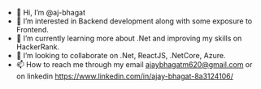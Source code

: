 - 👋 Hi, I’m @aj-bhagat
- 👀 I’m interested in Backend development along with some exposure to Frontend.
- 🌱 I’m currently learning more about .Net and improving my skills on HackerRank.
- 💞️ I’m looking to collaborate on .Net, ReactJS, .NetCore, Azure.
- 📫 How to reach me through my email ajaybhagatm620@gmail.com or on linkedin https://www.linkedin.com/in/ajay-bhagat-8a3124106/

<!---
aj-bhagat/aj-bhagat is a ✨ special ✨ repository because its `README.md` (this file) appears on your GitHub profile.
You can click the Preview link to take a look at your changes.
--->
